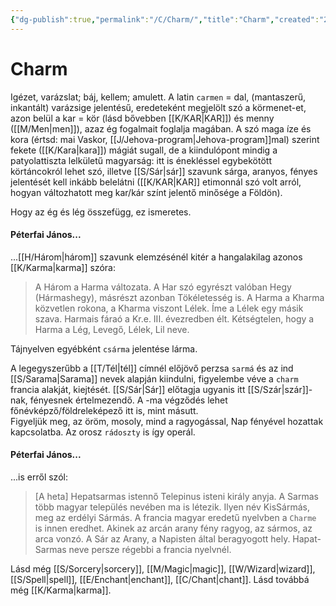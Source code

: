 ```yaml
---
{"dg-publish":true,"permalink":"/C/Charm/","title":"Charm","created":"2023-11-18T11:40","updated":"2024-10-25T16:19"}
---
```



# Charm

Igézet, varázslat; báj, kellem; amulett. A latin `carmen` = dal, (mantaszerű, inkantált) varázsige jelentésű, eredeteként megjelölt szó a körmenet-et, azon belül a kar = kör (lásd bővebben [[K/KAR\|KAR]]) és menny ([[M/Men\|men]]), azaz ég fogalmait foglalja magában. A szó maga íze és kora (értsd: mai Vaskor, [[J/Jehova-program\|Jehova-program]]mal) szerint fekete ([[K/Kara\|kara]]) mágiát sugall, de a kiindulópont mindig a patyolattiszta lelkületű magyarság: itt is énekléssel egybekötött körtáncokról lehet szó, illetve [[S/Sár\|sár]] szavunk sárga, aranyos, fényes jelentését kell inkább belelátni ([[K/KAR\|KAR]] etimonnál szó volt arról, hogyan változhatott meg kar/kár színt jelentő minősége a Földön).  

Hogy az ég és lég összefügg, ez ismeretes.  

#### Péterfai János...

...[[H/Három\|három]] szavunk elemzésénél kitér a hangalakilag azonos [[K/Karma\|karma]] szóra:  
> A Három a Harma változata. A Har szó egyrészt valóban Hegy (Hármashegy), másrészt azonban Tökéletesség is. A Harma a Kharma közvetlen rokona, a Kharma viszont Lélek. Íme a Lélek egy másik szava. Harmais fáraó a Kr.e. III. évezredben élt. Kétségtelen, hogy a Harma a Lég, Levegő, Lélek, Lil neve.  

Tájnyelven egyébként `csárma` jelentése lárma.  

A legegyszerűbb a [[T/Tél\|tél]] címnél előjövő perzsa `sarmá` és az ind [[S/Sarama\|Sarama]] nevek alapján kiindulni, figyelembe véve a `charm` francia alakját, kiejtését. [[S/Sár\|Sár]] előtagja ugyanis itt [[S/Szár\|szár]]-nak, fényesnek értelmezendő. A -ma végződés lehet főnévképző/földreleképező itt is, mint másutt.  
Figyeljük meg, az öröm, mosoly, mind a ragyogással, Nap fényével hozattak kapcsolatba. Az orosz `rádoszty` is így operál.  

#### Péterfai János...

...is erről szól:  
> \[A heta\] Hepatsarmas istennő Telepinus isteni király anyja. A Sarmas több magyar település nevében ma is létezik. Ilyen név KisSármás, meg az erdélyi Sármás. A francia magyar eredetű nyelvben a `Charme` is innen eredhet. Akinek az arcán arany fény ragyog, az sármos, az arca vonzó. A Sár az Arany, a Napisten által beragyogott hely. Hapat-Sarmas neve persze régebbi a francia nyelvnél.  

Lásd még [[S/Sorcery\|sorcery]], [[M/Magic\|magic]], [[W/Wizard\|wizard]], [[S/Spell\|spell]], [[E/Enchant\|enchant]], [[C/Chant\|chant]]. Lásd továbbá még [[K/Karma\|karma]].  